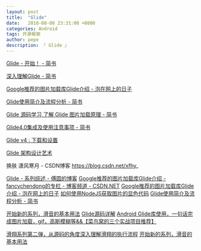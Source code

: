 ```yaml
---
layout: post
title:  "Glide"
date:   2018-08-08 23:31:00 +0800
categories: Android
tags: 开源框架
author: pepe
description: 『 Glide 』
---
```


[Glide - 开始！ - 简书](https://www.jianshu.com/p/9341dfc7ccdc)

[深入理解Glide - 简书](https://www.jianshu.com/p/7c72e040087c?utm_campaign=hugo&utm_medium=reader_share&utm_content=note&utm_source=weixin-timeline)

[Google推荐的图片加载库Glide介绍 - 泡在网上的日子](http://jcodecraeer.com/a/anzhuokaifa/androidkaifa/2015/0327/2650.html)

[Glide使用简介及流程分析 - 简书](https://www.jianshu.com/p/7125feef0ddf)

[Glide 源码学习,了解 Glide 图片加载原理 - 简书](https://www.jianshu.com/p/9d8aeaa5a329)

[Glide4.0集成及使用注意事项 - 简书](https://www.jianshu.com/p/f1f17f816d1d)

[Glide v4 : 下载和设置](https://muyangmin.github.io/glide-docs-cn/doc/download-setup.html#proguard)

[Glide 架构设计艺术](https://mp.weixin.qq.com/s/D5wCbV4ra_w2jkLXtb1l7Q)

换肤
潇风寒月 - CSDN博客
https://blog.csdn.net/xfhy_


[Glide  - 系列综述 - 傅圆的博客](https://mrfu.me/2016/02/28/Glide_Series_Roundup/)
[Google推荐的图片加载库Glide介绍 -  fancychendong的专栏 - 博客频道 -  CSDN.NET](http://blog.csdn.net/fancylovejava/article/details/44747759)
[Google推荐的图片加载库Glide介绍 - 泡在网上的日子](http://jcodecraeer.com/a/anzhuokaifa/androidkaifa/2015/0327/2650.html)
[如何使用NodeJS获取图片的显色代码](https://futurestud.io/tutorials/how-to-get-dominant-color-code-for-picture-with-nodejs)
[Glide使用简介及流程分析 - 简书](http://www.jianshu.com/p/7125feefdddf)

[开始新的系列，滑音的基本用法](https://mp.weixin.qq.com/s/ccr1wqRYvZkVpeUT_V6fXQ)
[Glide源码详解](https://mp.weixin.qq.com/s/m3L9aDC50Tt44Uur8-Qc5A)
[Android Glide库使用，一句话完成图片加载，gif，高斯模糊等&&【菜鸟窝的三个实战项目推荐】](https://mp.weixin.qq.com/s/RjkZAo77qxmc_zVlGaA2cQ)

 [滑翔系列第二弹，从源码的角度深入理解滑翔的执行流程](https://mp.weixin.qq.com/s/BRPQso58hJ0B3un9w1is_g)
 [开始新的系列，滑音的基本用法](https://mp.weixin.qq.com/s/ccr1wqRYvZkVpeUT_V6fXQ)




